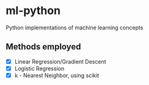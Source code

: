# ml-python
Python implementations of machine learning concepts

## Methods employed
- [x] Linear Regression/Gradient Descent
- [x] Logistic Regression
- [x] k - Nearest Neighbor, using scikit
